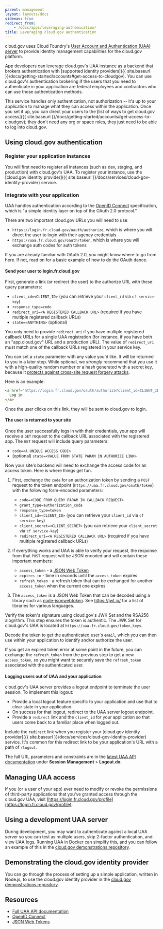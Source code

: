 ```yaml
---
parent: management
layout: layouts/docs
sidenav: true
redirect_from:
    - /docs/apps/leveraging-authenication/
title: Leveraging cloud.gov authentication
---
```


cloud.gov uses Cloud Foundry's [User Account and Authentication (UAA) server](https://docs.cloudfoundry.org/concepts/architecture/uaa.html) to provide identity management capabilities for the cloud.gov platform.

App developers can leverage cloud.gov's UAA instance as a backend that brokers authentication with [supported identity providers]({{ site.baseurl }}/docs/getting-started/accounts#get-access-to-cloudgov). You can use cloud.gov's authentication brokering if the users that you need to authenticate in your application are federal employees and contractors who can use those authentication methods.

This service handles only authentication, not authorization -- it's up to your application to manage what they can access within the application. Once you set it up, you can direct your users to the [list of ways to get cloud.gov access]({{ site.baseurl }}/docs/getting-started/accounts#get-access-to-cloudgov); they don't need any org or space roles, they just need to be able to log into cloud.gov.

## Using cloud.gov authentication

### Register your application instances

You will first need to register all instances (such as dev, staging, and production) with cloud.gov's UAA. To register your instance, use the [cloud.gov identity provider]({{ site.baseurl }}/docs/services/cloud-gov-identity-provider) service.

### Integrate with your application

UAA handles authentication according to the [OpenID Connect](http://openid.net/connect/) specification, which is "a simple identity layer on top of the OAuth 2.0 protocol."

There are two important cloud.gov URLs you will need to use:

- `https://login.fr.cloud.gov/oauth/authorize`, which is where you will direct the user to login with their agency credentials
- `https://uaa.fr.cloud.gov/oauth/token`, which is where you will exchange auth codes for auth tokens

If you are already familiar with OAuth 2.0, you might know where to go from here. If not, read on for a basic example of how to do the OAuth dance.

#### Send your user to login.fr.cloud.gov

First, generate a link (or redirect the user) to the authorize URL with these query parameters:

- `client_id=<CLIENT_ID>` (you can retrieve your `client_id` via `cf service-key`)
- `response_type=code`
- `redirect_uri=<A REGISTERED CALLBACK URL>` (required if you have multiple registered callback URLs)
- `state=<ANYTHING>` (optional)

You only need to provide `redirect_uri` if you have multiple registered callback URLs for a single UAA registration (for instance, if you have both an "app.cloud.gov" URL and a production URL). The value of `redirect_uri` must match one of the callback URLs registered in your service key.

You can set a `state` parameter with any value you'd like. It will be returned to you in a later step. While optional, we *strongly* recommend that you use it with a high-quality random number or a hash generated with a secret key, because it [protects against cross-site request forgery attacks](http://www.thread-safe.com/2014/05/the-correct-use-of-state-parameter-in.html).

Here is an example:

```html
<a href="https://login.fr.cloud.gov/oauth/authorize?client_id=CLIENT_ID&response_type=code&state=9ab894ad91d99eb9ee4b30ea7f02b9d8e43eb15db58ff93e4894f3b49817d7ab">
  Log in
</a>
```

Once the user clicks on this link, they will be sent to cloud.gov to login.

#### The user is returned to your site

Once the user successfully logs in with their credentials, your app will
receive a `GET` request to the callback URL associated with the registered
app. The `GET` request will include query parameters:

- `code=<A UNIQUE ACCESS CODE>`
- (optional) `state=<VALUE FROM STATE PARAM IN AUTHORIZE LINK>`

Now your site's backend will need to exchange the access code for an
access token. Here is where things get fun.

1. First, exchange the `code` for an authorization token by sending a
  `POST` request to the token endpoint
  (`https://uaa.fr.cloud.gov/oauth/token`) with the following form-encoded
  parameters:

    - `code=<CODE FROM QUERY PARAM IN CALLBACK REQUEST>`
    - `grant_type=authorization_code`
    - `response_type=token`
    - `client_id=<CLIENT_ID>` (you can retrieve your `client_id` via `cf service-key`)
    - `client_secret=<CLIENT_SECRET>` (you can retrieve your `client_secret` via `cf service-key`)
    - `redirect_uri=<A REGISTERED CALLBACK URL>` (required if you have multiple registered callback URLs)

2. If everything works and UAA is able to verify your request, the response
  from that `POST` request will be JSON encoded and will contain these
  important members:

    - `access_token` - a [JSON Web Token](https://jwt.io/)
    - `expires_in` - time in seconds until the `access_token` expires
    - `refresh_token` - a refresh token that can be exchanged for another
      `access_token` when the current one expires

3. The `access_token` is a JSON Web Token that can be decoded using a library such as [node-jsonwebtoken](https://github.com/auth0/node-jsonwebtoken). See <https://jwt.io/> for a list of libraries for various languages.
  
  Verify the token's signature using cloud.gov's JWK Set and the RSA256 alogrithm. This step ensures the token is authentic. The JWK Set for cloud.gov's UAA is located at `https://uaa.fr.cloud.gov/token_keys`.
  
  Decode the token to get the authenticated user's `email`, which you can then use within your application to identify and/or authorize the user.

  If you get an expired token error at some point in the future, you can exchange the `refresh_token` from the previous step to get a new `access_token`, so you might want to securely save the `refresh_token` associated with the authenticated user.

#### Logging users out of UAA and your application

cloud.gov's UAA server provides a logout endpoint to terminate the user session. To implement this logout:

- Provide a local logout feature specific to your application and use that to clear state in your application.
- On success for that logout, redirect to the UAA server logout endpoint.
- Provide a `redirect` link and the `client_id` for your application so that users come back to a familiar place when logged out.

Include the `redirect` link when you register your [cloud.gov identity provider]({{ site.baseurl }}/docs/services/cloud-gov-identity-provider) service. It's common for this redirect link to be your application's URL with a path of `/logout`.

The full URL parameters and constraints are in the [latest UAA API documentation](https://docs.cloudfoundry.org/api/uaa/) under **Session Management** > **Logout.do**.

## Managing UAA access

If you (or a user of your app) ever need to modify or revoke the permissions of third-party applications that you've granted access through the cloud.gov UAA, visit [https://login.fr.cloud.gov/profile](https://login.fr.cloud.gov/profile).

## Using a development UAA server

During development, you may want to authenticate against a local UAA server so you can test as multiple users, skip 2-factor authentication, and view UAA logs. Running UAA in [Docker](https://www.docker.com) can simplify this, and you can follow an example of this in the [cloud.gov demonstrations repository](https://github.com/18F/cg-demos/blob/master/cg-identity/README.md#2-run-a-local-uaa-server-for-local-development).

## Demonstrating the cloud.gov identity provider

You can go through the process of setting up a simple application, written in Node.js, to use the cloud.gov identity provider in the [cloud.gov demonstrations repository](https://github.com/18F/cg-demos/blob/master/cg-identity/README.md#1-run-an-application-in-cloudgov-that-uses-the-identity-provider).

## Resources

- [Full UAA API documentation](https://github.com/cloudfoundry/uaa/blob/master/docs/UAA-APIs.rst)
- [OpenID Connect](http://openid.net/connect/)
- [JSON Web Tokens](https://jwt.io/)
